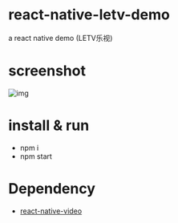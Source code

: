 # react-native-letv-demo

a react native demo (LETV乐视)

# screenshot

![img](https://github.com/feeloc/react-native/blob/master/letv.gif)

# install & run
* npm i
* npm start

# Dependency
* [react-native-video](https://github.com/brentvatne/react-native-video)
